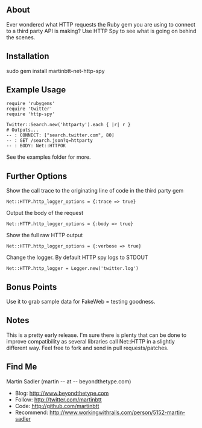 ## About

Ever wondered what HTTP requests the Ruby gem you are using to connect to a third party
API is making? Use HTTP Spy to see what is going on behind the scenes.

## Installation

sudo gem install martinbtt-net-http-spy

## Example Usage

    require 'rubygems'
    require 'twitter'
    require 'http-spy'
    
    Twitter::Search.new('httparty').each { |r| r }
    # Outputs...
    -- : CONNECT: ["search.twitter.com", 80]
    -- : GET /search.json?q=httparty
    -- : BODY: Net::HTTPOK


See the examples folder for more. 

## Further Options

Show the call trace to the originating line of code in the third party gem
    
    Net::HTTP.http_logger_options = {:trace => true}

Output the body of the request 

    Net::HTTP.http_logger_options = {:body => true}

Show the full raw HTTP output
   
    Net::HTTP.http_logger_options = {:verbose => true}

Change the logger. By default HTTP spy logs to STDOUT 

    Net::HTTP.http_logger = Logger.new('twitter.log')

## Bonus Points

Use it to grab sample data for FakeWeb = testing goodness.

## Notes

This is a pretty early release. I'm sure there is plenty that can be done to improve compatibility
as several libraries call Net::HTTP in a slightly different way. 
Feel free to fork and send in pull requests/patches.

## Find Me 

Martin Sadler (martin -- at -- beyondthetype.com)

* Blog:      http://www.beyondthetype.com
* Follow:    http://twitter.com/martinbtt
* Code:      http://github.com/martinbtt
* Recommend: http://www.workingwithrails.com/person/5152-martin-sadler